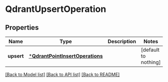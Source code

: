 # QdrantUpsertOperation


## Properties
Name | Type | Description | Notes
------------ | ------------- | ------------- | -------------
**upsert** | [***QdrantPointInsertOperations**](QdrantPointInsertOperations.md) |  | [default to nothing]


[[Back to Model list]](../README.md#models) [[Back to API list]](../README.md#api-endpoints) [[Back to README]](../README.md)


